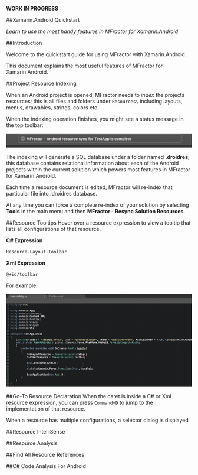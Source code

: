 **WORK IN PROGRESS**

##Xamarin.Android Quickstart

*Learn to use the most handy features in MFractor for Xamarin.Android*

##Introduction

Welcome to the quickstart guide for using MFractor with Xamarin.Android.

This document explains the most useful features of MFractor for Xamarin.Android.

##Project Resource Indexing

When an Android project is opened, MFractor needs to *index* the projects resources; this is all files and folders under `Resources\` including layouts, menus, drawables, strings, colors etc.

When the indexing operation finishes, you might see a status message in the top toolbar:

![Android resource sync has finished message](/img/android/android-resource-sync-message.png)

The indexing will generate a SQL database under a folder named **.droidres**; this database contains relational information about each of the Android projects within the current solution which powers most features in MFractor for Xamarin.Android.

Each time a resource document is edited, MFractor will re-index that particular file into .droidres database.

At any time you can force a complete re-index of your solution by selecting **Tools** in the main menu and then **MFractor - Resync Solution Resources**.

##Resource Tooltips
Hover over a resource expression to view a tooltip that lists all configurations of that resource.

**C# Expression**

```
Resource.Layout.Toolbar
```

**Xml Expression**
```
@+id/toolbar
```

For example:

![Android tooltips](/img/android/android-tooltips.gif)

##Go-To Resource Declaration
When the caret is inside a C# or Xml resource expression, you can press `Command+D` to jump to the implementation of that resource.

When a resource has multiple configurations, a selector dialog is displayed

##Resource IntelliSense

##Resource Analysis

##Find All Resource References

##C# Code Analysis For Android
